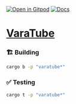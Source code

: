 [![Open in Gitpod](https://img.shields.io/badge/Open_in-Gitpod-white?logo=gitpod)](https://gitpod.io/#FOLDER=varatube/https://github.com/gear-foundation/dapps)
[![Docs](https://img.shields.io/github/actions/workflow/status/gear-foundation/dapps/contracts-build.yml?logo=rust&label=docs)](https://dapps.gear.rs/varatube_io)

# [VaraTube](https://wiki.gear-tech.io/docs/examples/varatube)

### 🏗️ Building

```sh
cargo b -p "varatube*"
```

### ✅ Testing

```sh
cargo t -p "varatube*"
```
